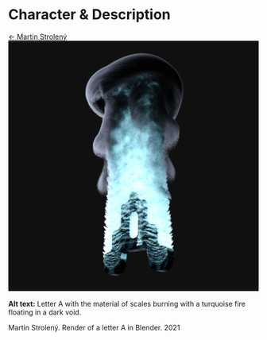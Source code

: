 # Character & Description
[← Martin Strolený](https://martinstroleny.github.io/english-for-designers/01-character-description/index)
&nbsp;<br>
![Letter A with the material of scales burning with a turquoise fire floating in a dark void.](img/letter-a-stroleny.png)

**Alt text:** Letter A with the material of scales burning with a turquoise fire floating in a dark void.

Martin Strolený. Render of a letter A in Blender. 2021
